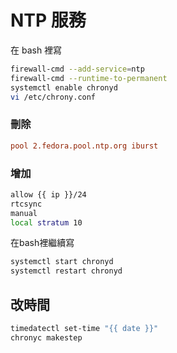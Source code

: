 # NTP 服務
在 bash 裡寫
```bash
firewall-cmd --add-service=ntp
firewall-cmd --runtime-to-permanent
systemctl enable chronyd
vi /etc/chrony.conf
```
### 刪除 
```conf
pool 2.fedora.pool.ntp.org iburst
```
### 增加
```bash
allow {{ ip }}/24
rtcsync
manual
local stratum 10
```
在bash裡繼續寫
```bash
systemctl start chronyd
systemctl restart chronyd
```
## 改時間
```bash
timedatectl set-time "{{ date }}"
chronyc makestep
```

